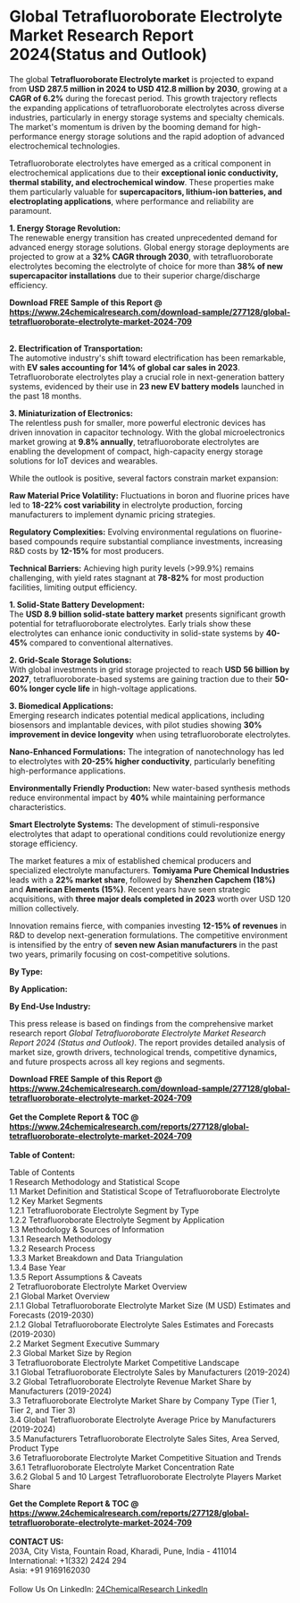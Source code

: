 <h1>Global Tetrafluoroborate Electrolyte Market Research Report 2024(Status and Outlook)</h1><p>The global <strong>Tetrafluoroborate Electrolyte market</strong> is projected to expand from <strong>USD 287.5 million in 2024 to USD 412.8 million by 2030</strong>, growing at a <strong>CAGR of 6.2%</strong> during the forecast period. This growth trajectory reflects the expanding applications of tetrafluoroborate electrolytes across diverse industries, particularly in energy storage systems and specialty chemicals. The market's momentum is driven by the booming demand for high-performance energy storage solutions and the rapid adoption of advanced electrochemical technologies.</p><p>Tetrafluoroborate electrolytes have emerged as a critical component in electrochemical applications due to their <strong>exceptional ionic conductivity, thermal stability, and electrochemical window</strong>. These properties make them particularly valuable for <strong>supercapacitors, lithium-ion batteries, and electroplating applications</strong>, where performance and reliability are paramount.</p><p><strong>1. Energy Storage Revolution:</strong><br>
The renewable energy transition has created unprecedented demand for advanced energy storage solutions. Global energy storage deployments are projected to grow at a <strong>32% CAGR through 2030</strong>, with tetrafluoroborate electrolytes becoming the electrolyte of choice for more than <strong>38% of new supercapacitor installations</strong> due to their superior charge/discharge efficiency.</p><div><b>Download FREE Sample of this Report @ 
            <a href="https://www.24chemicalresearch.com/download-sample/277128/global-tetrafluoroborate-electrolyte-market-2024-709">
            https://www.24chemicalresearch.com/download-sample/277128/global-tetrafluoroborate-electrolyte-market-2024-709</a></b></div><br><p><strong>2. Electrification of Transportation:</strong><br>
The automotive industry's shift toward electrification has been remarkable, with <strong>EV sales accounting for 14% of global car sales in 2023</strong>. Tetrafluoroborate electrolytes play a crucial role in next-generation battery systems, evidenced by their use in <strong>23 new EV battery models</strong> launched in the past 18 months.</p><p><strong>3. Miniaturization of Electronics:</strong><br>
The relentless push for smaller, more powerful electronic devices has driven innovation in capacitor technology. With the global microelectronics market growing at <strong>9.8% annually</strong>, tetrafluoroborate electrolytes are enabling the development of compact, high-capacity energy storage solutions for IoT devices and wearables.</p><p>While the outlook is positive, several factors constrain market expansion:</p><p><strong>Raw Material Price Volatility:</strong> Fluctuations in boron and fluorine prices have led to <strong>18-22% cost variability</strong> in electrolyte production, forcing manufacturers to implement dynamic pricing strategies.</p><p><strong>Regulatory Complexities:</strong> Evolving environmental regulations on fluorine-based compounds require substantial compliance investments, increasing R&amp;D costs by <strong>12-15%</strong> for most producers.</p><p><strong>Technical Barriers:</strong> Achieving high purity levels (&gt;99.9%) remains challenging, with yield rates stagnant at <strong>78-82%</strong> for most production facilities, limiting output efficiency.</p><p><strong>1. Solid-State Battery Development:</strong><br>
The <strong>USD 8.9 billion solid-state battery market</strong> presents significant growth potential for tetrafluoroborate electrolytes. Early trials show these electrolytes can enhance ionic conductivity in solid-state systems by <strong>40-45%</strong> compared to conventional alternatives.</p><p><strong>2. Grid-Scale Storage Solutions:</strong><br>
With global investments in grid storage projected to reach <strong>USD 56 billion by 2027</strong>, tetrafluoroborate-based systems are gaining traction due to their <strong>50-60% longer cycle life</strong> in high-voltage applications.</p><p><strong>3. Biomedical Applications:</strong><br>
Emerging research indicates potential medical applications, including biosensors and implantable devices, with pilot studies showing <strong>30% improvement in device longevity</strong> when using tetrafluoroborate electrolytes.</p><p><strong>Nano-Enhanced Formulations:</strong> The integration of nanotechnology has led to electrolytes with <strong>20-25% higher conductivity</strong>, particularly benefiting high-performance applications.</p><p><strong>Environmentally Friendly Production:</strong> New water-based synthesis methods reduce environmental impact by <strong>40%</strong> while maintaining performance characteristics.</p><p><strong>Smart Electrolyte Systems:</strong> The development of stimuli-responsive electrolytes that adapt to operational conditions could revolutionize energy storage efficiency.</p><p>The market features a mix of established chemical producers and specialized electrolyte manufacturers. <strong>Tomiyama Pure Chemical Industries</strong> leads with a <strong>22% market share</strong>, followed by <strong>Shenzhen Capchem (18%)</strong> and <strong>American Elements (15%)</strong>. Recent years have seen strategic acquisitions, with <strong>three major deals completed in 2023</strong> worth over USD 120 million collectively.</p><p>Innovation remains fierce, with companies investing <strong>12-15% of revenues</strong> in R&amp;D to develop next-generation formulations. The competitive environment is intensified by the entry of <strong>seven new Asian manufacturers</strong> in the past two years, primarily focusing on cost-competitive solutions.</p><p><strong>By Type:</strong></p><p><strong>By Application:</strong></p><p><strong>By End-Use Industry:</strong></p><p>This press release is based on findings from the comprehensive market research report <em>Global Tetrafluoroborate Electrolyte Market Research Report 2024 (Status and Outlook)</em>. The report provides detailed analysis of market size, growth drivers, technological trends, competitive dynamics, and future prospects across all key regions and segments.</p><div><b>Download FREE Sample of this Report @ 
            <a href="https://www.24chemicalresearch.com/download-sample/277128/global-tetrafluoroborate-electrolyte-market-2024-709">
            https://www.24chemicalresearch.com/download-sample/277128/global-tetrafluoroborate-electrolyte-market-2024-709</a></b></div><br><div><b>Get the Complete Report & TOC @ 
            <a href="https://www.24chemicalresearch.com/reports/277128/global-tetrafluoroborate-electrolyte-market-2024-709">
            https://www.24chemicalresearch.com/reports/277128/global-tetrafluoroborate-electrolyte-market-2024-709</a></b></div><br>
            <b>Table of Content:</b><p>Table of Contents<br />
1 Research Methodology and Statistical Scope<br />
1.1 Market Definition and Statistical Scope of Tetrafluoroborate Electrolyte<br />
1.2 Key Market Segments<br />
1.2.1 Tetrafluoroborate Electrolyte Segment by Type<br />
1.2.2 Tetrafluoroborate Electrolyte Segment by Application<br />
1.3 Methodology & Sources of Information<br />
1.3.1 Research Methodology<br />
1.3.2 Research Process<br />
1.3.3 Market Breakdown and Data Triangulation<br />
1.3.4 Base Year<br />
1.3.5 Report Assumptions & Caveats<br />
2 Tetrafluoroborate Electrolyte Market Overview<br />
2.1 Global Market Overview<br />
2.1.1 Global Tetrafluoroborate Electrolyte Market Size (M USD) Estimates and Forecasts (2019-2030)<br />
2.1.2 Global Tetrafluoroborate Electrolyte Sales Estimates and Forecasts (2019-2030)<br />
2.2 Market Segment Executive Summary<br />
2.3 Global Market Size by Region<br />
3 Tetrafluoroborate Electrolyte Market Competitive Landscape<br />
3.1 Global Tetrafluoroborate Electrolyte Sales by Manufacturers (2019-2024)<br />
3.2 Global Tetrafluoroborate Electrolyte Revenue Market Share by Manufacturers (2019-2024)<br />
3.3 Tetrafluoroborate Electrolyte Market Share by Company Type (Tier 1, Tier 2, and Tier 3)<br />
3.4 Global Tetrafluoroborate Electrolyte Average Price by Manufacturers (2019-2024)<br />
3.5 Manufacturers Tetrafluoroborate Electrolyte Sales Sites, Area Served, Product Type<br />
3.6 Tetrafluoroborate Electrolyte Market Competitive Situation and Trends<br />
3.6.1 Tetrafluoroborate Electrolyte Market Concentration Rate<br />
3.6.2 Global 5 and 10 Largest Tetrafluoroborate Electrolyte Players Market Share </p><div><b>Get the Complete Report & TOC @ 
            <a href="https://www.24chemicalresearch.com/reports/277128/global-tetrafluoroborate-electrolyte-market-2024-709">
            https://www.24chemicalresearch.com/reports/277128/global-tetrafluoroborate-electrolyte-market-2024-709</a></b></div><br><b>CONTACT US:</b><br>
            203A, City Vista, Fountain Road, Kharadi, Pune, India - 411014<br>
            International: +1(332) 2424 294<br>
            Asia: +91 9169162030 <br><br>
            Follow Us On LinkedIn: <a href="https://www.linkedin.com/company/24chemicalresearch/">24ChemicalResearch LinkedIn</a>